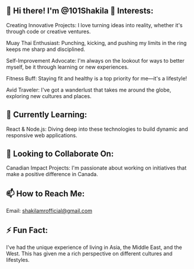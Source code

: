 👋 Hi there! I'm @101Shakila
👀 Interests:
-------------
Creating Innovative Projects: I love turning ideas into reality, whether it's through code or creative ventures.

Muay Thai Enthusiast: Punching, kicking, and pushing my limits in the ring keeps me sharp and disciplined.


Self-Improvement Advocate: I'm always on the lookout for ways to better myself, be it through learning or new experiences.


Fitness Buff: Staying fit and healthy is a top priority for me—it's a lifestyle!


Avid Traveler: I've got a wanderlust that takes me around the globe, exploring new cultures and places.


🌱 Currently Learning:
-------------
React & Node.js: Diving deep into these technologies to build dynamic and responsive web applications.

💞️ Looking to Collaborate On:
-------------
Canadian Impact Projects: I'm passionate about working on initiatives that make a positive difference in Canada.

📫 How to Reach Me:
-------------
Email: shakilamrofficial@gmail.com

⚡ Fun Fact:
-------------
I've had the unique experience of living in Asia, the Middle East, and the West. This has given me a rich perspective on different cultures and lifestyles.
